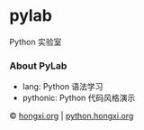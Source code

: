 # pylab
Python 实验室

### About PyLab
- lang: Python 语法学习
- pythonic: Python 代码风格演示

&copy; [hongxi.org](http://hongxi.org) | [python.hongxi.org](http://python.hongxi.org)